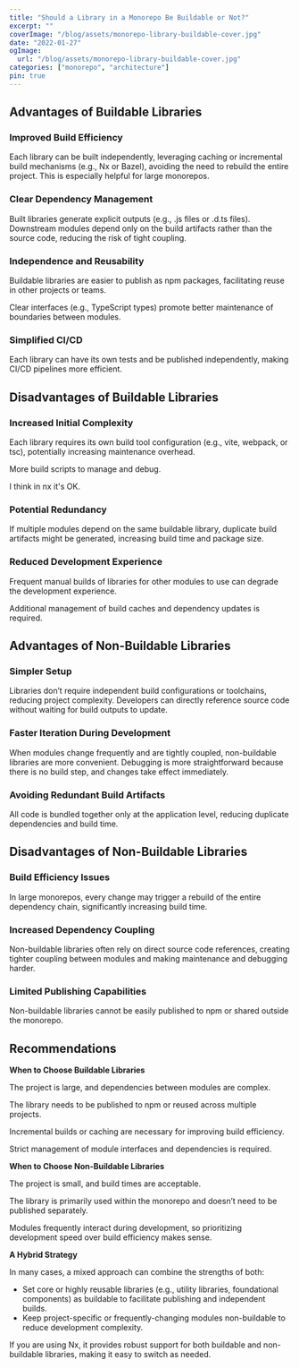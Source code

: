 ```yaml
---
title: "Should a Library in a Monorepo Be Buildable or Not?"
excerpt: ""
coverImage: "/blog/assets/monorepo-library-buildable-cover.jpg"
date: "2022-01-27"
ogImage:
  url: "/blog/assets/monorepo-library-buildable-cover.jpg"
categories: ["monorepo", "architecture"]
pin: true
---
```


## Advantages of Buildable Libraries

### Improved Build Efficiency

Each library can be built independently, leveraging caching or incremental build mechanisms (e.g., Nx or Bazel), avoiding the need to rebuild the entire project. This is especially helpful for large monorepos.

### Clear Dependency Management

Built libraries generate explicit outputs (e.g., .js files or .d.ts files). Downstream modules depend only on the build artifacts rather than the source code, reducing the risk of tight coupling.

### Independence and Reusability

Buildable libraries are easier to publish as npm packages, facilitating reuse in other projects or teams.

Clear interfaces (e.g., TypeScript types) promote better maintenance of boundaries between modules.

### Simplified CI/CD

Each library can have its own tests and be published independently, making CI/CD pipelines more efficient.

## Disadvantages of Buildable Libraries

### Increased Initial Complexity

Each library requires its own build tool configuration (e.g., vite, webpack, or tsc), potentially increasing maintenance overhead.

More build scripts to manage and debug.

I think in nx it's OK.

### Potential Redundancy

If multiple modules depend on the same buildable library, duplicate build artifacts might be generated, increasing build time and package size.

### Reduced Development Experience

Frequent manual builds of libraries for other modules to use can degrade the development experience.

Additional management of build caches and dependency updates is required.

## Advantages of Non-Buildable Libraries

### Simpler Setup

Libraries don’t require independent build configurations or toolchains, reducing project complexity.
Developers can directly reference source code without waiting for build outputs to update.

### Faster Iteration During Development

When modules change frequently and are tightly coupled, non-buildable libraries are more convenient.
Debugging is more straightforward because there is no build step, and changes take effect immediately.

### Avoiding Redundant Build Artifacts

All code is bundled together only at the application level, reducing duplicate dependencies and build time.

## Disadvantages of Non-Buildable Libraries

### Build Efficiency Issues

In large monorepos, every change may trigger a rebuild of the entire dependency chain, significantly increasing build time.

### Increased Dependency Coupling

Non-buildable libraries often rely on direct source code references, creating tighter coupling between modules and making maintenance and debugging harder.

### Limited Publishing Capabilities

Non-buildable libraries cannot be easily published to npm or shared outside the monorepo.

## Recommendations

**When to Choose Buildable Libraries**

The project is large, and dependencies between modules are complex.

The library needs to be published to npm or reused across multiple projects.

Incremental builds or caching are necessary for improving build efficiency.

Strict management of module interfaces and dependencies is required.

**When to Choose Non-Buildable Libraries**

The project is small, and build times are acceptable.

The library is primarily used within the monorepo and doesn’t need to be published separately.

Modules frequently interact during development, so prioritizing development speed over build efficiency makes sense.

**A Hybrid Strategy**

In many cases, a mixed approach can combine the strengths of both:

- Set core or highly reusable libraries (e.g., utility libraries, foundational components) as buildable to facilitate publishing and independent builds.
- Keep project-specific or frequently-changing modules non-buildable to reduce development complexity.

If you are using Nx, it provides robust support for both buildable and non-buildable libraries, making it easy to switch as needed.
